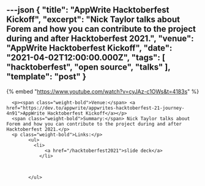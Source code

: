 ---json
{
  "title": "AppWrite Hacktoberfest Kickoff",
  "excerpt": "Nick Taylor talks about Forem and how you can contribute to the project during and after Hacktoberfest 2021.",
  "venue": "AppWrite Hacktoberfest Kickoff",
  "date": "2021-04-02T12:00:00.000Z",
  "tags": [
    "hacktoberfest",
    "open source",
    "talks"
  ],
  "template": "post"
}
---

{% embed "https://www.youtube.com/watch?v=cyJAz-c1OWs&t=4183s" %}
      
      <p><span class="weight-bold">Venue:</span> <a href="https://dev.to/appwrite/appwrites-hacktoberfest-21-journey-4n91">AppWrite Hacktoberfest Kickoff</a></p>
      <span class="weight-bold">Summary:</span> Nick Taylor talks about Forem and how you can contribute to the project during and after Hacktoberfest 2021.</p>
      <p class="weight-bold">Links:</p>
            <ul>
              <li>
                  <a href="/hacktoberfest2021">slide deck</a>
                </li>
              

              
            </ul>
